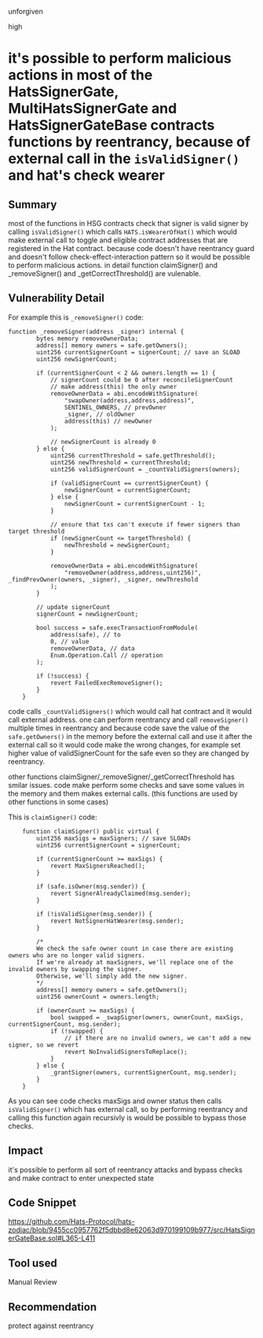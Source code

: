 unforgiven

high

# it's possible to perform malicious actions in most of the HatsSignerGate, MultiHatsSignerGate and HatsSignerGateBase contracts functions by reentrancy, because of external call in the `isValidSigner()` and hat's check wearer

## Summary
most of the functions in HSG contracts check that signer is valid signer by calling `isValidSigner()` which calls `HATS.isWearerOfHat()` which would make external call to toggle and eligible contract addresses that are registered in the Hat contract. because code doesn't have reentrancy guard and doesn't follow check-effect-interaction pattern so it would be possible to perform malicious actions.
in detail function claimSigner() and _removeSigner() and _getCorrectThreshold() are vulenable.

## Vulnerability Detail
For example this is `_removeSigner()` code:
```solidity
function _removeSigner(address _signer) internal {
        bytes memory removeOwnerData;
        address[] memory owners = safe.getOwners();
        uint256 currentSignerCount = signerCount; // save an SLOAD
        uint256 newSignerCount;

        if (currentSignerCount < 2 && owners.length == 1) {
            // signerCount could be 0 after reconcileSignerCount
            // make address(this) the only owner
            removeOwnerData = abi.encodeWithSignature(
                "swapOwner(address,address,address)",
                SENTINEL_OWNERS, // prevOwner
                _signer, // oldOwner
                address(this) // newOwner
            );

            // newSignerCount is already 0
        } else {
            uint256 currentThreshold = safe.getThreshold();
            uint256 newThreshold = currentThreshold;
            uint256 validSignerCount = _countValidSigners(owners);

            if (validSignerCount == currentSignerCount) {
                newSignerCount = currentSignerCount;
            } else {
                newSignerCount = currentSignerCount - 1;
            }

            // ensure that txs can't execute if fewer signers than target threshold
            if (newSignerCount <= targetThreshold) {
                newThreshold = newSignerCount;
            }

            removeOwnerData = abi.encodeWithSignature(
                "removeOwner(address,address,uint256)", _findPrevOwner(owners, _signer), _signer, newThreshold
            );
        }

        // update signerCount
        signerCount = newSignerCount;

        bool success = safe.execTransactionFromModule(
            address(safe), // to
            0, // value
            removeOwnerData, // data
            Enum.Operation.Call // operation
        );

        if (!success) {
            revert FailedExecRemoveSigner();
        }
    }
```
code calls `_countValidSigners()` which would call hat contract and it would call external address. one can perform reentrancy and call `removeSigner()` multiple times in reentrancy and because code save the value of the ` safe.getOwners()` in the memory before the external call and use it after the external call so it would code make the wrong changes, for example set higher value of validSignerCount for the safe even so they are changed by reentrancy.

other functions claimSigner/_removeSigner/_getCorrectThreshold has smilar issues. code make perform some checks and save some values in the memory and them makes external calls. (this functions are used by other functions in some cases)

This is `claimSigner()` code:
```solidity
    function claimSigner() public virtual {
        uint256 maxSigs = maxSigners; // save SLOADs
        uint256 currentSignerCount = signerCount;

        if (currentSignerCount >= maxSigs) {
            revert MaxSignersReached();
        }

        if (safe.isOwner(msg.sender)) {
            revert SignerAlreadyClaimed(msg.sender);
        }

        if (!isValidSigner(msg.sender)) {
            revert NotSignerHatWearer(msg.sender);
        }

        /* 
        We check the safe owner count in case there are existing owners who are no longer valid signers. 
        If we're already at maxSigners, we'll replace one of the invalid owners by swapping the signer.
        Otherwise, we'll simply add the new signer.
        */
        address[] memory owners = safe.getOwners();
        uint256 ownerCount = owners.length;

        if (ownerCount >= maxSigs) {
            bool swapped = _swapSigner(owners, ownerCount, maxSigs, currentSignerCount, msg.sender);
            if (!swapped) {
                // if there are no invalid owners, we can't add a new signer, so we revert
                revert NoInvalidSignersToReplace();
            }
        } else {
            _grantSigner(owners, currentSignerCount, msg.sender);
        }
    }
```
As you can see code checks maxSigs and owner status then calls `isValidSigner()` which has external call, so by performing reentrancy and calling this function again recursivly is would be possible to bypass those checks.

## Impact
it's possible to perform all sort of reentrancy attacks and bypass checks and make contract to enter unexpected state

## Code Snippet
https://github.com/Hats-Protocol/hats-zodiac/blob/9455cc0957762f5dbbd8e62063d970199109b977/src/HatsSignerGateBase.sol#L365-L411

## Tool used
Manual Review

## Recommendation
protect against reentrancy